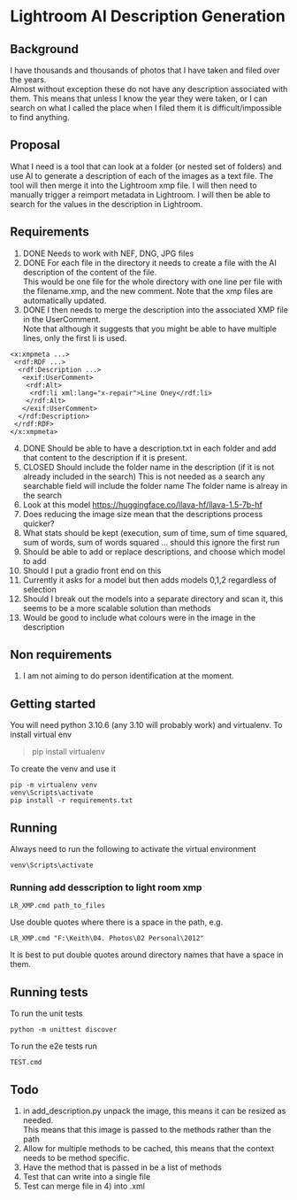 # Lightroom AI Description Generation

## Background

I have thousands and thousands of photos that I have taken and filed over the years.  
Almost without exception these do not have any description associated with them.
This means that unless I know the year they were taken, or I can search on what I called the place when I filed them it is difficult/impossible to find anything.

## Proposal

What I need is a tool that can look at a folder (or nested set of folders) and use AI to generate a description of each of the images as a text file.
The tool will then merge it into the Lightroom xmp file.
I will then need to manually trigger a reimport metadata in Lightroom.
I will then be able to search for the values in the description in Lightroom.

## Requirements

1. DONE Needs to work with NEF, DNG, JPG files
2. DONE For each file in the directory it needs to create a file with the AI description of the content of the file.  
This would be one file for the whole directory with one line per file with the filename.xmp, and the new comment.
Note that the xmp files are automatically updated.
3. DONE I then needs to merge the description into the associated XMP file in the UserComment.  
Note that although it suggests that you might be able to have multiple lines, only the first li is used.
```
<x:xmpmeta ...>
 <rdf:RDF ...>
  <rdf:Description ...>
   <exif:UserComment>
    <rdf:Alt>
     <rdf:li xml:lang="x-repair">Line Oney</rdf:li>
    </rdf:Alt>
   </exif:UserComment>
  </rdf:Description>
 </rdf:RDF>
</x:xmpmeta>      
```
4. DONE Should be able to have a description.txt in each folder and add that content to the description if it is present.
5. CLOSED Should include the folder name in the description (if it is not already included in the search)
This is not needed as a search any searchable field will include the folder name
The folder name is alreay in the search
6. Look at this model https://huggingface.co/llava-hf/llava-1.5-7b-hf
7. Does reducing the image size mean that the descriptions process quicker?
8. What stats should be kept (execution, sum of time, sum of time squared, sum of words, sum of words squared ... should this ignore the first run
9. Should be able to add or replace descriptions, and choose which model to add
10. Should I put a gradio front end on this
11. Currently it asks for a model but then adds models 0,1,2 regardless of selection
12. Should I break out the models into a separate directory and scan it, this seems to be a more scalable solution than methods
13. Would be good to include what colours were in the image in the description

## Non requirements

1. I am not aiming to do person identification at the moment.


## Getting started

You will need python 3.10.6 (any 3.10 will probably work) and virtualenv.
To install virtual env 
> pip install virtualenv

To create the venv and use it
```
pip -m virtualenv venv
venv\Scripts\activate
pip install -r requirements.txt
```
## Running
Always need to run the following to activate the virtual environment

```
venv\Scripts\activate
```
### Running add desscription to light room xmp
```
LR_XMP.cmd path_to_files
```
Use double quotes where there is a space in the path, e.g. 
```
LR_XMP.cmd "F:\Keith\04. Photos\02 Personal\2012"
```
It is best to put double quotes around directory names that have a space in them.

## Running tests
To run the unit tests 
```
python -m unittest discover
```
To run the e2e tests run
```commandline
TEST.cmd
```
## Todo

1) in add_description.py unpack the image, this means it can be resized as needed.  
This means that this image is passed to the methods rather than the path
2) Allow for multiple methods to be cached, this means that the context needs to be method specific.
3) Have the method that is passed in be a list of methods
4) Test that can write into a single file
5) Test can merge file in 4) into .xml